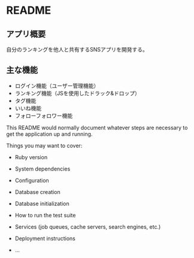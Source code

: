 # README

## アプリ概要
自分のランキングを他人と共有するSNSアプリを開発する。　
## 主な機能
* ログイン機能（ユーザー管理機能）
* ランキング機能（JSを使用したドラック&ドロップ）
* タグ機能
* いいね機能
* フォローフォロワー機能

This README would normally document whatever steps are necessary to get the
application up and running.

Things you may want to cover:

* Ruby version

* System dependencies

* Configuration

* Database creation

* Database initialization

* How to run the test suite

* Services (job queues, cache servers, search engines, etc.)

* Deployment instructions

* ...
